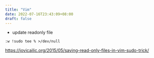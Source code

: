 ```yaml
---
title: "Vim"
date: 2022-07-16T23:43:09+08:00
draft: false
---
```


- update readonly file 
	
`:w !sudo tee % >/dev/null`

https://jovicailic.org/2015/05/saving-read-only-files-in-vim-sudo-trick/
